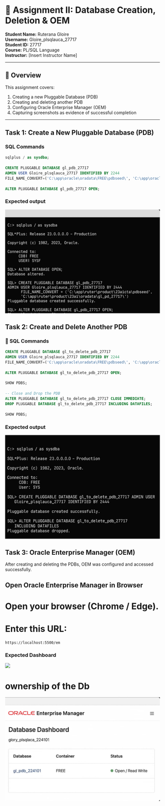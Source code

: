 # 📘 Assignment II: Database Creation, Deletion & OEM

**Student Name:** Ruterana Gloire  
**Username:** Gloire_plsqlauca_27717  
**Student ID:** 27717  
**Course:** PL/SQL Language  
**Instructor:** [Insert Instructor Name]  

---

## 🧩 Overview

This assignment covers:
1. Creating a new Pluggable Database (PDB)
2. Creating and deleting another PDB
3. Configuring Oracle Enterprise Manager (OEM)
4. Capturing screenshots as evidence of successful completion

---

## Task 1: Create a New Pluggable Database (PDB)

###  SQL Commands
```sql
sqlplus / as sysdba;

CREATE PLUGGABLE DATABASE gl_pdb_27717 
ADMIN USER Gloire_plsqlauca_27717 IDENTIFIED BY 2244 
FILE_NAME_CONVERT=('C:\app\oracle\oradata\FREE\pdbseed\', 'C:\app\oracle\oradata\FREE\gl_pdb_27717\');

ALTER PLUGGABLE DATABASE gl_pdb_27717 OPEN;
```
### Expected output
![](/images/creating.jpeg)

## Task 2: Create and Delete Another PDB
### 🔹 SQL Commands
```sql
CREATE PLUGGABLE DATABASE gl_to_delete_pdb_27717 
ADMIN USER Gloire_plsqlauca_27717 IDENTIFIED BY 2244 
FILE_NAME_CONVERT=('C:\app\oracle\oradata\FREE\pdbseed\', 'C:\app\oracle\oradata\FREE\gl_to_delete_pdb_27717\');

ALTER PLUGGABLE DATABASE gl_to_delete_pdb_27717 OPEN;

SHOW PDBS;

-- Close and Drop the PDB
ALTER PLUGGABLE DATABASE gl_to_delete_pdb_27717 CLOSE IMMEDIATE;
DROP PLUGGABLE DATABASE gl_to_delete_pdb_27717 INCLUDING DATAFILES;

SHOW PDBS;


```
### Expected output
![](images/pdb.jpeg)

## Task 3: Oracle Enterprise Manager (OEM)

After creating and deleting the PDBs, OEM was configured and accessed successfully.
 ## Open Oracle Enterprise Manager in Browser

# Open your browser (Chrome / Edge).

# Enter this URL:
```
https://localhost:5500/em

```
### Expected Dashboard 
![](images/dash.jpeg)

# ownership of the Db
![](images/dashboard.jpeg)


